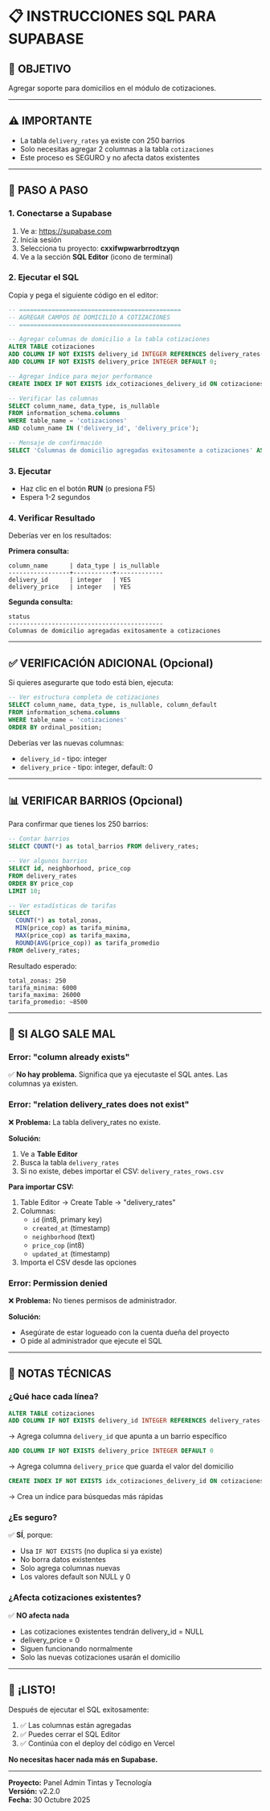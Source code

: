# 📋 INSTRUCCIONES SQL PARA SUPABASE

## 🎯 OBJETIVO
Agregar soporte para domicilios en el módulo de cotizaciones.

---

## ⚠️ IMPORTANTE
- La tabla `delivery_rates` ya existe con 250 barrios
- Solo necesitas agregar 2 columnas a la tabla `cotizaciones`
- Este proceso es SEGURO y no afecta datos existentes

---

## 📝 PASO A PASO

### 1. Conectarse a Supabase

1. Ve a: https://supabase.com
2. Inicia sesión
3. Selecciona tu proyecto: **cxxifwpwarbrrodtzyqn**
4. Ve a la sección **SQL Editor** (icono de terminal)

### 2. Ejecutar el SQL

Copia y pega el siguiente código en el editor:

```sql
-- =============================================
-- AGREGAR CAMPOS DE DOMICILIO A COTIZACIONES
-- =============================================

-- Agregar columnas de domicilio a la tabla cotizaciones
ALTER TABLE cotizaciones
ADD COLUMN IF NOT EXISTS delivery_id INTEGER REFERENCES delivery_rates(id),
ADD COLUMN IF NOT EXISTS delivery_price INTEGER DEFAULT 0;

-- Agregar índice para mejor performance
CREATE INDEX IF NOT EXISTS idx_cotizaciones_delivery_id ON cotizaciones(delivery_id);

-- Verificar las columnas
SELECT column_name, data_type, is_nullable
FROM information_schema.columns
WHERE table_name = 'cotizaciones'
AND column_name IN ('delivery_id', 'delivery_price');

-- Mensaje de confirmación
SELECT 'Columnas de domicilio agregadas exitosamente a cotizaciones' AS status;
```

### 3. Ejecutar

- Haz clic en el botón **RUN** (o presiona F5)
- Espera 1-2 segundos

### 4. Verificar Resultado

Deberías ver en los resultados:

**Primera consulta:**
```
column_name      | data_type | is_nullable
-----------------+-----------+-------------
delivery_id      | integer   | YES
delivery_price   | integer   | YES
```

**Segunda consulta:**
```
status
-------------------------------------------
Columnas de domicilio agregadas exitosamente a cotizaciones
```

---

## ✅ VERIFICACIÓN ADICIONAL (Opcional)

Si quieres asegurarte que todo está bien, ejecuta:

```sql
-- Ver estructura completa de cotizaciones
SELECT column_name, data_type, is_nullable, column_default
FROM information_schema.columns
WHERE table_name = 'cotizaciones'
ORDER BY ordinal_position;
```

Deberías ver las nuevas columnas:
- `delivery_id` - tipo: integer
- `delivery_price` - tipo: integer, default: 0

---

## 📊 VERIFICAR BARRIOS (Opcional)

Para confirmar que tienes los 250 barrios:

```sql
-- Contar barrios
SELECT COUNT(*) as total_barrios FROM delivery_rates;

-- Ver algunos barrios
SELECT id, neighborhood, price_cop 
FROM delivery_rates 
ORDER BY price_cop 
LIMIT 10;

-- Ver estadísticas de tarifas
SELECT 
  COUNT(*) as total_zonas,
  MIN(price_cop) as tarifa_minima,
  MAX(price_cop) as tarifa_maxima,
  ROUND(AVG(price_cop)) as tarifa_promedio
FROM delivery_rates;
```

Resultado esperado:
```
total_zonas: 250
tarifa_minima: 6000
tarifa_maxima: 26000
tarifa_promedio: ~8500
```

---

## 🔄 SI ALGO SALE MAL

### Error: "column already exists"
✅ **No hay problema.** Significa que ya ejecutaste el SQL antes. Las columnas ya existen.

### Error: "relation delivery_rates does not exist"
❌ **Problema:** La tabla delivery_rates no existe.

**Solución:**
1. Ve a **Table Editor**
2. Busca la tabla `delivery_rates`
3. Si no existe, debes importar el CSV: `delivery_rates_rows.csv`

**Para importar CSV:**
1. Table Editor → Create Table → "delivery_rates"
2. Columnas:
   - `id` (int8, primary key)
   - `created_at` (timestamp)
   - `neighborhood` (text)
   - `price_cop` (int8)
   - `updated_at` (timestamp)
3. Importa el CSV desde las opciones

### Error: Permission denied
❌ **Problema:** No tienes permisos de administrador.

**Solución:**
- Asegúrate de estar logueado con la cuenta dueña del proyecto
- O pide al administrador que ejecute el SQL

---

## 📝 NOTAS TÉCNICAS

### ¿Qué hace cada línea?

```sql
ALTER TABLE cotizaciones
ADD COLUMN IF NOT EXISTS delivery_id INTEGER REFERENCES delivery_rates(id)
```
→ Agrega columna `delivery_id` que apunta a un barrio específico

```sql
ADD COLUMN IF NOT EXISTS delivery_price INTEGER DEFAULT 0
```
→ Agrega columna `delivery_price` que guarda el valor del domicilio

```sql
CREATE INDEX IF NOT EXISTS idx_cotizaciones_delivery_id ON cotizaciones(delivery_id)
```
→ Crea un índice para búsquedas más rápidas

### ¿Es seguro?

✅ **SÍ**, porque:
- Usa `IF NOT EXISTS` (no duplica si ya existe)
- No borra datos existentes
- Solo agrega columnas nuevas
- Los valores default son NULL y 0

### ¿Afecta cotizaciones existentes?

✅ **NO afecta nada**
- Las cotizaciones existentes tendrán delivery_id = NULL
- delivery_price = 0
- Siguen funcionando normalmente
- Solo las nuevas cotizaciones usarán el domicilio

---

## 🎉 ¡LISTO!

Después de ejecutar el SQL exitosamente:
1. ✅ Las columnas están agregadas
2. ✅ Puedes cerrar el SQL Editor
3. ✅ Continúa con el deploy del código en Vercel

**No necesitas hacer nada más en Supabase.**

---

**Proyecto:** Panel Admin Tintas y Tecnología  
**Versión:** v2.2.0  
**Fecha:** 30 Octubre 2025
